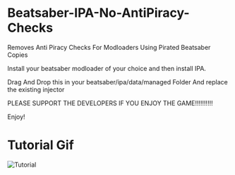 # Beatsaber-IPA-No-AntiPiracy-Checks

Removes Anti Piracy Checks For Modloaders Using Pirated Beatsaber Copies

Install your beatsaber modloader of your choice and then install IPA.

Drag And Drop this in your beatsaber/ipa/data/managed Folder And replace the existing injector 

PLEASE SUPPORT THE DEVELOPERS IF YOU ENJOY THE GAME!!!!!!!!!!

Enjoy!

# Tutorial Gif

![Tutorial](https://i.imgur.com/EzmUdc5.gif)

